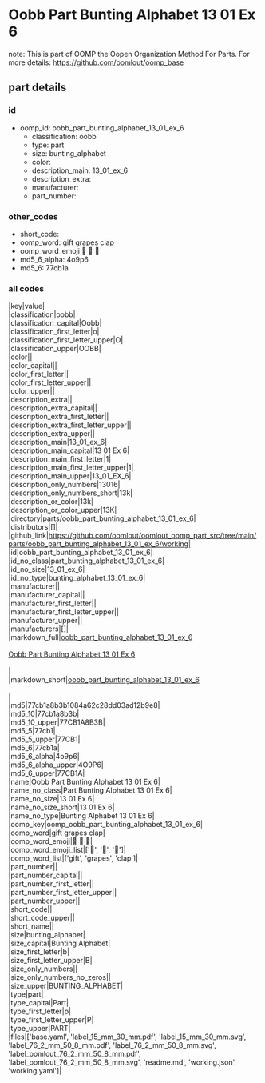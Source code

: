 # Oobb Part Bunting Alphabet 13 01 Ex 6  

note: This is part of OOMP the Oopen Organization Method For Parts. For more details: https://github.com/oomlout/oomp_base

##  part details





### id
* oomp_id: oobb_part_bunting_alphabet_13_01_ex_6
  * classification: oobb
  * type: part
  * size: bunting_alphabet
  * color: 
  * description_main: 13_01_ex_6
  * description_extra: 
  * manufacturer: 
  * part_number: 

### other_codes
* short_code: 
* oomp_word: gift grapes clap
* oomp_word_emoji :gift: :grapes: :clap:
* md5_6_alpha: 4o9p6
* md5_6: 77cb1a

### all codes 
|key|value|  
|classification|oobb|  
|classification_capital|Oobb|  
|classification_first_letter|o|  
|classification_first_letter_upper|O|  
|classification_upper|OOBB|  
|color||  
|color_capital||  
|color_first_letter||  
|color_first_letter_upper||  
|color_upper||  
|description_extra||  
|description_extra_capital||  
|description_extra_first_letter||  
|description_extra_first_letter_upper||  
|description_extra_upper||  
|description_main|13_01_ex_6|  
|description_main_capital|13 01 Ex 6|  
|description_main_first_letter|1|  
|description_main_first_letter_upper|1|  
|description_main_upper|13_01_EX_6|  
|description_only_numbers|13016|  
|description_only_numbers_short|13k|  
|description_or_color|13k|  
|description_or_color_upper|13K|  
|directory|parts/oobb_part_bunting_alphabet_13_01_ex_6|  
|distributors|[]|  
|github_link|https://github.com/oomlout/oomlout_oomp_part_src/tree/main/parts/oobb_part_bunting_alphabet_13_01_ex_6/working|  
|id|oobb_part_bunting_alphabet_13_01_ex_6|  
|id_no_class|part_bunting_alphabet_13_01_ex_6|  
|id_no_size|13_01_ex_6|  
|id_no_type|bunting_alphabet_13_01_ex_6|  
|manufacturer||  
|manufacturer_capital||  
|manufacturer_first_letter||  
|manufacturer_first_letter_upper||  
|manufacturer_upper||  
|manufacturers|[]|  
|markdown_full|[oobb_part_bunting_alphabet_13_01_ex_6](https://github.com/oomlout/oomlout_oomp_part_src/tree/main/parts/oobb_part_bunting_alphabet_13_01_ex_6/working)<br>[](https://github.com/oomlout/oomlout_oomp_part_src/tree/main/parts/oobb_part_bunting_alphabet_13_01_ex_6/working)<br>[Oobb Part Bunting Alphabet 13 01 Ex 6](https://github.com/oomlout/oomlout_oomp_part_src/tree/main/parts/oobb_part_bunting_alphabet_13_01_ex_6/working)<br><br>|  
|markdown_short|[oobb_part_bunting_alphabet_13_01_ex_6](https://github.com/oomlout/oomlout_oomp_part_src/tree/main/parts/oobb_part_bunting_alphabet_13_01_ex_6/working)<br><br>|  
|md5|77cb1a8b3b1084a62c28dd03ad12b9e8|  
|md5_10|77cb1a8b3b|  
|md5_10_upper|77CB1A8B3B|  
|md5_5|77cb1|  
|md5_5_upper|77CB1|  
|md5_6|77cb1a|  
|md5_6_alpha|4o9p6|  
|md5_6_alpha_upper|4O9P6|  
|md5_6_upper|77CB1A|  
|name|Oobb Part Bunting Alphabet 13 01 Ex 6|  
|name_no_class|Part Bunting Alphabet 13 01 Ex 6|  
|name_no_size|13 01 Ex 6|  
|name_no_size_short|13 01 Ex 6|  
|name_no_type|Bunting Alphabet 13 01 Ex 6|  
|oomp_key|oomp_oobb_part_bunting_alphabet_13_01_ex_6|  
|oomp_word|gift grapes clap|  
|oomp_word_emoji|:gift: :grapes: :clap:|  
|oomp_word_emoji_list|[':gift:', ':grapes:', ':clap:']|  
|oomp_word_list|['gift', 'grapes', 'clap']|  
|part_number||  
|part_number_capital||  
|part_number_first_letter||  
|part_number_first_letter_upper||  
|part_number_upper||  
|short_code||  
|short_code_upper||  
|short_name||  
|size|bunting_alphabet|  
|size_capital|Bunting Alphabet|  
|size_first_letter|b|  
|size_first_letter_upper|B|  
|size_only_numbers||  
|size_only_numbers_no_zeros||  
|size_upper|BUNTING_ALPHABET|  
|type|part|  
|type_capital|Part|  
|type_first_letter|p|  
|type_first_letter_upper|P|  
|type_upper|PART|  
|files|['base.yaml', 'label_15_mm_30_mm.pdf', 'label_15_mm_30_mm.svg', 'label_76_2_mm_50_8_mm.pdf', 'label_76_2_mm_50_8_mm.svg', 'label_oomlout_76_2_mm_50_8_mm.pdf', 'label_oomlout_76_2_mm_50_8_mm.svg', 'readme.md', 'working.json', 'working.yaml']|  
